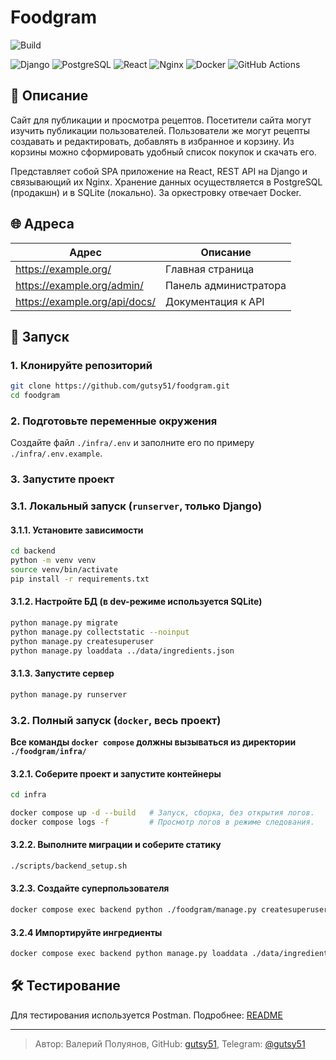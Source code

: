 # Foodgram

![Build](https://github.com/gutsy51/foodgram/actions/workflows/main.yml/badge.svg)

![Django](https://img.shields.io/badge/Django-092E20?logo=django&logoColor=white)
![PostgreSQL](https://img.shields.io/badge/PostgreSQL-336791?logo=postgresql&logoColor=white)
![React](https://img.shields.io/badge/React-61DAFB?logo=react&logoColor=black)
![Nginx](https://img.shields.io/badge/Nginx-009639?logo=nginx&logoColor=white)
![Docker](https://img.shields.io/badge/Docker-2496ED?logo=docker&logoColor=white)
![GitHub Actions](https://img.shields.io/badge/GitHub_Actions-2088FF?logo=github-actions&logoColor=white)

## 📃 Описание

Сайт для публикации и просмотра рецептов. Посетители сайта могут изучить публикации пользователей.
Пользователи же могут рецепты создавать и редактировать, добавлять в избранное и корзину.
Из корзины можно сформировать удобный список покупок и скачать его.

Представляет собой SPA приложение на React, REST API на Django и связывающий их Nginx.
Хранение данных осуществляется в PostgreSQL (продакшн) и в SQLite (локально). 
За оркестровку отвечает Docker.

## 🌐 Адреса

| Адрес                         | Описание              |
|-------------------------------|-----------------------|
| https://example.org/          | Главная страница      |
| https://example.org/admin/    | Панель администратора |
| https://example.org/api/docs/ | Документация к API    |

## 🚀 Запуск

### 1. Клонируйте репозиторий
```bash
git clone https://github.com/gutsy51/foodgram.git
cd foodgram
```

### 2. Подготовьте переменные окружения
Создайте файл `./infra/.env` и заполните его по примеру `./infra/.env.example`.

### 3. Запустите проект
### 3.1. Локальный запуск (`runserver`, только Django)
#### 3.1.1. Установите зависимости
```bash
cd backend
python -m venv venv
source venv/bin/activate
pip install -r requirements.txt
```

#### 3.1.2. Настройте БД (в dev-режиме используется SQLite)
```bash
python manage.py migrate
python manage.py collectstatic --noinput
python manage.py createsuperuser
python manage.py loaddata ../data/ingredients.json
```
#### 3.1.3. Запустите сервер
```bash
python manage.py runserver
```

### 3.2. Полный запуск (`docker`, весь проект)
**Все команды `docker compose` должны вызываться из директории `./foodgram/infra/`**


#### 3.2.1. Соберите проект и запустите контейнеры
```bash
cd infra
```
```bash
docker compose up -d --build   # Запуск, сборка, без открытия логов.
docker compose logs -f         # Просмотр логов в режиме следования.
```

#### 3.2.2. Выполните миграции и соберите статику
```bash
./scripts/backend_setup.sh
```

#### 3.2.3. Создайте суперпользователя
```bash
docker compose exec backend python ./foodgram/manage.py createsuperuser
```

#### 3.2.4 Импортируйте ингредиенты
```bash
docker compose exec backend python manage.py loaddata ./data/ingredients.json
```


## 🛠️ Тестирование
Для тестирования используется Postman. Подробнее: [README](./postman_collection/README.md)

---

> Автор: Валерий Полуянов, GitHub: [gutsy51](https://github.com/gutsy51), Telegram: [@gutsy51](https://t.me/gutsy51)
